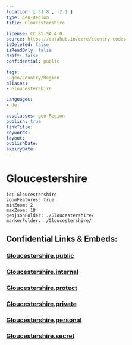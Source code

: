 ```yaml
---
location: [ 51.8 , -2.1 ] 
type: geo-Region
title: Gloucestershire

license: CC BY-SA 4.0
source: https://datahub.io/core/country-codes
isDeleted: false
isReadOnly: false
draft: false
confidential: public

tags:
- geo/Country/Region
aliases:
- Gloucestershire

Languages:
- de

cssclasses: geo-Region
publish: true
linkTitle: 
keywords: 
layout: 
publishDate: 
expiryDate: 
---
```


# Gloucestershire

```leaflet
id: Gloucestershire
zoomFeatures: true 
minZoom: 2 
maxZoom: 18
geojsonFolder: ./Gloucestershire/
markerFolder: ./Gloucestershire/
```


## Confidential Links & Embeds: 

### [Gloucestershire.public](/_public/\Earth\Continent\Europe\Europe~North\UK\England\Regions~England\South_West_EnglandGloucestershire.public.md) 

### [Gloucestershire.internal](/_internal/\Earth\Continent\Europe\Europe~North\UK\England\Regions~England\South_West_EnglandGloucestershire.internal.md) 

### [Gloucestershire.protect](/_protect/\Earth\Continent\Europe\Europe~North\UK\England\Regions~England\South_West_EnglandGloucestershire.protect.md) 

### [Gloucestershire.private](/_private/\Earth\Continent\Europe\Europe~North\UK\England\Regions~England\South_West_EnglandGloucestershire.private.md) 

### [Gloucestershire.personal](/_personal/\Earth\Continent\Europe\Europe~North\UK\England\Regions~England\South_West_EnglandGloucestershire.personal.md) 

### [Gloucestershire.secret](/_secret/\Earth\Continent\Europe\Europe~North\UK\England\Regions~England\South_West_EnglandGloucestershire.secret.md)

